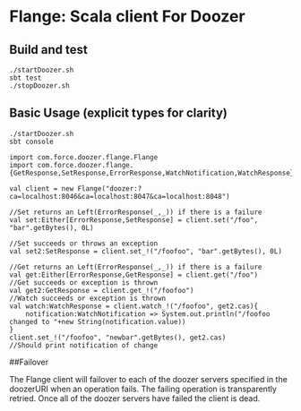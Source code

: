 # Flange: Scala client For Doozer

## Build and test

    ./startDoozer.sh
    sbt test
    ./stopDoozer.sh

## Basic Usage (explicit types for clarity)
    ./startDoozer.sh
    sbt console

    import com.force.doozer.flange.Flange
    import com.force.doozer.flange.{GetResponse,SetResponse,ErrorResponse,WatchNotification,WatchResponse}

    val client = new Flange("doozer:?ca=localhost:8046&ca=localhost:8047&ca=localhost:8048")

    //Set returns an Left(ErrorResponse(_,_)) if there is a failure
    val set:Either[ErrorResponse,SetResponse] = client.set("/foo", "bar".getBytes(), 0L)

    //Set succeeds or throws an exception
    val set2:SetResponse = client.set_!("/foofoo", "bar".getBytes(), 0L)

    //Get returns an Left(ErrorResponse(_,_)) if there is a failure
    val get:Either[ErrorResponse,GetResponse] = client.get("/foo")
    //Get succeeds or exception is thrown
    val get2:GetResponse = client.get_!("/foofoo")
    //Watch succeeds or exception is thrown
    val watch:WatchResponse = client.watch_!("/foofoo", get2.cas){
        notification:WatchNotification => System.out.println("/foofoo changed to "+new String(notification.value))
    }
    client.set_!("/foofoo", "newbar".getBytes(), get2.cas)
    //Should print notification of change


##Failover

The Flange client will failover to each of the doozer servers specified in the doozerURI when an operation fails. The failing operation
is transparently retried. Once all of the doozer servers have failed the client is dead.